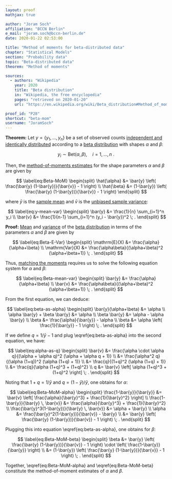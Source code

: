 ```yaml
---
layout: proof
mathjax: true

author: "Joram Soch"
affiliation: "BCCN Berlin"
e_mail: "joram.soch@bccn-berlin.de"
date: 2020-01-22 02:53:00

title: "Method of moments for beta-distributed data"
chapter: "Statistical Models"
section: "Probability data"
topic: "Beta-distributed data"
theorem: "Method of moments"

sources:
  - authors: "Wikipedia"
    year: 2020
    title: "Beta distribution"
    in: "Wikipedia, the free encyclopedia"
    pages: "retrieved on 2020-01-20"
    url: "https://en.wikipedia.org/wiki/Beta_distribution#Method_of_moments"

proof_id: "P28"
shortcut: "beta-mom"
username: "JoramSoch"
---
```



**Theorem:** Let $y = \left\lbrace y_1, \ldots, y_n \right\rbrace$ be a set of observed counts [independent and identically distributed](/D/iid) according to a [beta distribution](/D/beta) with shapes $\alpha$ and $\beta$:

$$ \label{eq:Beta}
y_i \sim \mathrm{Bet}(\alpha,\beta), \quad i = 1, \ldots, n \; .
$$

Then, the [method-of-moments estimates](/D/mome) for the shape parameters $\alpha$ and $\beta$ are given by

$$ \label{eq:Beta-MoM}
\begin{split}
\hat{\alpha} &= \bar{y} \left( \frac{\bar{y} (1-\bar{y})}{\bar{v}} - 1  \right) \\
\hat{\beta} &= (1-\bar{y}) \left( \frac{\bar{y} (1-\bar{y})}{\bar{v}} - 1  \right)
\end{split}
$$

where $\bar{y}$ is the [sample mean](/D/mean-samp) and $\bar{v}$ is the [unbiased sample variance](/D/var-samp):

$$ \label{eq:y-mean-var}
\begin{split}
\bar{y} &= \frac{1}{n} \sum_{i=1}^n y_i \\
\bar{v} &= \frac{1}{n-1} \sum_{i=1}^n (y_i - \bar{y})^2 \; .
\end{split}
$$


**Proof:** [Mean](/P/beta-mean) and [variance](/P/beta-var) of the [beta distribution](/D/beta) in terms of the parameters $\alpha$ and $\beta$ are given by

$$ \label{eq:Beta-E-Var}
\begin{split}
\mathrm{E}(X) &= \frac{\alpha}{\alpha+\beta} \\
\mathrm{Var}(X) &= \frac{\alpha\beta}{(\alpha+\beta)^2 (\alpha+\beta+1)} \; .
\end{split}
$$

Thus, [matching the moments](/D/mome) requires us to solve the following equation system for $\alpha$ and $\beta$:

$$ \label{eq:Beta-mean-var}
\begin{split}
\bar{y} &= \frac{\alpha}{\alpha+\beta} \\
\bar{v} &= \frac{\alpha\beta}{(\alpha+\beta)^2 (\alpha+\beta+1)} \; .
\end{split}
$$

From the first equation, we can deduce:

$$ \label{eq:beta-as-alpha}
\begin{split}
\bar{y}(\alpha+\beta) &= \alpha \\
\alpha \bar{y} + \beta \bar{y} &= \alpha \\
\beta \bar{y} &= \alpha - \alpha \bar{y} \\
\beta &= \frac{\alpha}{\bar{y}} - \alpha \\
\beta &= \alpha \left( \frac{1}{\bar{y}} - 1 \right) \; .
\end{split}
$$

If we define $q = 1/\bar{y} - 1$ and plug \eqref{eq:beta-as-alpha} into the second equation, we have:

$$ \label{eq:alpha-as-q}
\begin{split}
\bar{v} &= \frac{\alpha \cdot \alpha q}{(\alpha + \alpha q)^2 (\alpha + \alpha q + 1)} \\
&= \frac{\alpha^2 q}{(\alpha (1+q))^2 (\alpha (1+q) + 1)} \\
&= \frac{q}{(1+q)^2 (\alpha (1+q) + 1)} \\
&= \frac{q}{\alpha (1+q)^3 + (1+q)^2} \\
q &= \bar{v} \left[ \alpha (1+q)^3 + (1+q)^2 \right] \; .
\end{split}
$$

Noting that $1+q = 1/\bar{y}$ and $q = (1-\bar{y})/\bar{y}$, one obtains for $\alpha$:

$$ \label{eq:Beta-MoM-alpha}
\begin{split}
\frac{1-\bar{y}}{\bar{y}} &= \bar{v} \left[ \frac{\alpha}{\bar{y}^3} + \frac{1}{\bar{y}^2} \right] \\
\frac{1-\bar{y}}{\bar{y} \, \bar{v}} &= \frac{\alpha}{\bar{y}^3} + \frac{1}{\bar{y}^2} \\
\frac{\bar{y}^3(1-\bar{y})}{\bar{y} \, \bar{v}} &= \alpha + \bar{y} \\
\alpha &= \frac{\bar{y}^2(1-\bar{y})}{\bar{v}} - \bar{y} \\
&= \bar{y} \left( \frac{\bar{y} (1-\bar{y})}{\bar{v}} - 1 \right) \; .
\end{split}
$$

Plugging this into equation \eqref{eq:beta-as-alpha}, one obtains for $\beta$:

$$ \label{eq:Beta-MoM-beta}
\begin{split}
\beta &= \bar{y} \left( \frac{\bar{y} (1-\bar{y})}{\bar{v}} - 1 \right) \cdot \left( \frac{1-\bar{y}}{\bar{y}} \right) \\
&= (1-\bar{y}) \left( \frac{\bar{y} (1-\bar{y})}{\bar{v}} - 1 \right) \; .
\end{split}
$$

Together, \eqref{eq:Beta-MoM-alpha} and \eqref{eq:Beta-MoM-beta} constitute the method-of-moment estimates of $\alpha$ and $\beta$.